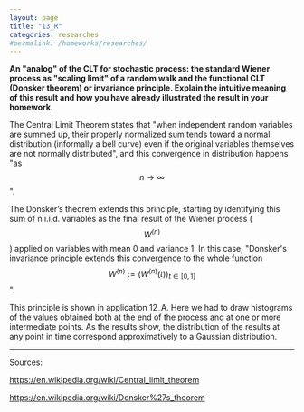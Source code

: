 ```yaml
---
layout: page
title: "13_R"
categories: researches
#permalink: /homeworks/researches/
---
```

<script type="text/x-mathjax-config">
  MathJax.Hub.Config({
    extensions: [
      "MathMenu.js",
      "MathZoom.js",
      "AssistiveMML.js",
      "a11y/accessibility-menu.js"
    ],
    jax: ["input/TeX", "output/CommonHTML"],
    TeX: {
      extensions: [
        "AMSmath.js",
        "AMSsymbols.js",
        "noErrors.js",
        "noUndefined.js",
      ]
    }
  });
</script>
<script type="text/javascript" async
  src="https://cdnjs.cloudflare.com/ajax/libs/mathjax/2.7.5/MathJax.js?config=TeX-MML-AM_CHTML">
</script>
<b>An "analog" of the CLT for stochastic process: the standard Wiener process as "scaling limit" of a random walk and the functional CLT (Donsker theorem) or invariance principle. Explain the intuitive meaning of this result and how you have already illustrated the result in your homework.</b>

The Central Limit Theorem states that "when independent random variables are summed up, their properly normalized sum tends toward a normal distribution (informally a bell curve) even if the original variables themselves are not normally distributed", and this convergence in distribution happens "as $$n \to \infty$$". 

The Donsker’s theorem extends this principle, starting by identifying this sum of n i.i.d. variables as the final result of the Wiener process ($$W^{(n)}$$) applied on variables with mean 0 and variance 1. In this case, "Donsker's invariance principle extends this convergence to the whole function $$W^{(n)}:=(W^{(n)}(t))_{t \in [0,1]}$$".

This principle is shown in application 12_A. Here we had to draw histograms of the values obtained both at the end of the process and at one or more intermediate points. As the results show, the distribution of the results at any point in time correspond approximatively to a Gaussian distribution.







-----------------------------------------------------------------------------------
Sources:

https://en.wikipedia.org/wiki/Central_limit_theorem

https://en.wikipedia.org/wiki/Donsker%27s_theorem



